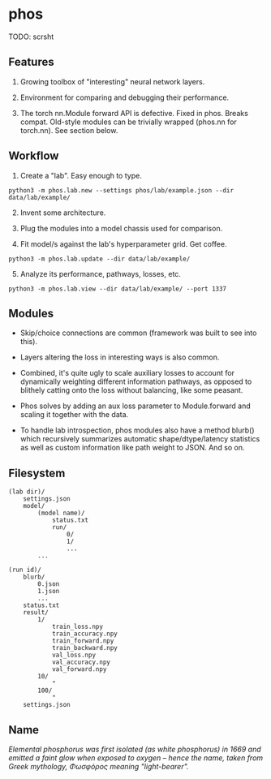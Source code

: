 # phos

TODO: scrsht

Features
--------

1. Growing toolbox of "interesting" neural network layers.

2. Environment for comparing and debugging their performance.

3. The torch nn.Module forward API is defective.  Fixed in phos.  Breaks compat.  Old-style modules can be trivially wrapped (phos.nn for torch.nn).  See section below.

Workflow
--------

1. Create a "lab".  Easy enough to type.

```
python3 -m phos.lab.new --settings phos/lab/example.json --dir data/lab/example/
```

2. Invent some architecture.

3. Plug the modules into a model chassis used for comparison.

4. Fit model/s against the lab's hyperparameter grid.  Get coffee.

```
python3 -m phos.lab.update --dir data/lab/example/
```

5. Analyze its performance, pathways, losses, etc.

```
python3 -m phos.lab.view --dir data/lab/example/ --port 1337
```

Modules
-------

* Skip/choice connections are common (framework was built to see into this).

* Layers altering the loss in interesting ways is also common.

* Combined, it's quite ugly to scale auxiliary losses to account for dynamically weighting different information pathways, as opposed to blithely catting onto the loss without balancing, like some peasant.

* Phos solves by adding an aux loss parameter to Module.forward and scaling it together with the data.

* To handle lab introspection, phos modules also have a method blurb() which recursively summarizes automatic shape/dtype/latency statistics as well as custom information like path weight to JSON.  And so on.

Filesystem
----------

```
(lab dir)/
    settings.json
    model/
        (model name)/
            status.txt
            run/
                0/
                1/
                ...
        ...
```

```            
(run id)/
    blurb/
        0.json
        1.json
        ...
    status.txt
    result/
        1/
            train_loss.npy
            train_accuracy.npy
            train_forward.npy
            train_backward.npy
            val_loss.npy
            val_accuracy.npy
            val_forward.npy
        10/
            "
        100/
            "
    settings.json
```

Name
----

*Elemental phosphorus was first isolated (as white phosphorus) in 1669 and emitted a faint glow when exposed to oxygen – hence the name, taken from Greek mythology, Φωσφόρος meaning "light-bearer".*
